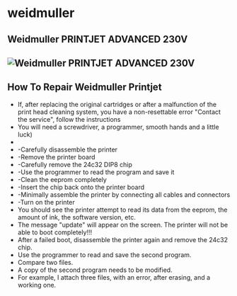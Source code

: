 # weidmuller

## Weidmuller PRINTJET ADVANCED 230V

## ![Weidmuller PRINTJET ADVANCED 230V](https://cdn.pressebox.de/a/030d574ca176c798/attachments/0576552.attachment/filename/Photo+PJA_1.jpg)

## How To Repair Weidmuller Printjet

* If, after replacing the original cartridges or after a malfunction of the print head cleaning system, you have a non-resettable error "Contact the service", follow the instructions
* You will need a screwdriver, a programmer, smooth hands and a little luck)
*
* -Carefully disassemble the printer
* -Remove the printer board
* -Carefully remove the 24c32 DIP8 chip
* -Use the programmer to read the program and save it
* -Clean the eeprom completely
* -Insert the chip back onto the printer board
* -Minimally assemble the printer by connecting all cables and connectors
* -Turn on the printer 
* You should see the printer attempt to read its data from the eeprom, the amount of ink, the software version, etc.
* The message "update" will appear on the screen. The printer will not be able to boot completely!!!
* After a failed boot, disassemble the printer again and remove the 24c32 chip.
* Use the programmer to read and save the second program.
* Compare two files.
* A copy of the second program needs to be modified.
* For example, I attach three files, with an error, after erasing, and a working one.
